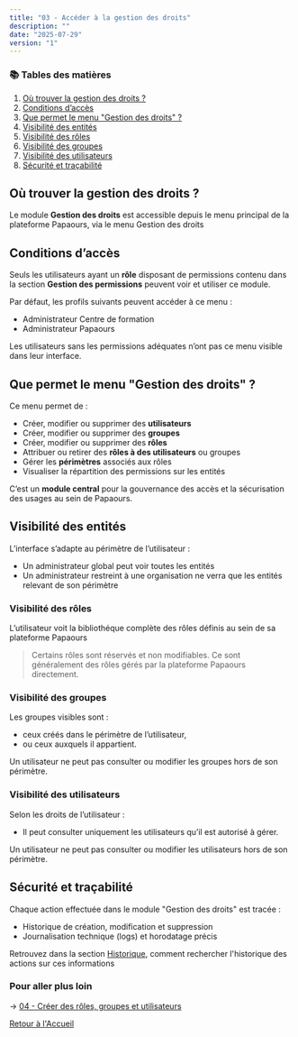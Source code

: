 ```yaml
---
title: "03 - Accéder à la gestion des droits"
description: ""
date: "2025-07-29"
version: "1"
---
```

### 📚 Tables des matières

1. [Où trouver la gestion des droits ?](#où-trouver-la-gestion-des-droits)  
2. [Conditions d’accès](#conditions-daccès)  
3. [Que permet le menu "Gestion des droits" ?](#que-permet-le-menu-gestion-des-droits)  
4. [Visibilité des entités](#visibilité-des-entités)  
5. [Visibilité des rôles](#visibilité-des-rôles)  
6. [Visibilité des groupes](#visibilité-des-groupes)  
7. [Visibilité des utilisateurs](#visibilité-des-utilisateurs)  
8. [Sécurité et traçabilité](#sécurité-et-traçabilité)

## Où trouver la gestion des droits ?

Le module **Gestion des droits** est accessible depuis le menu principal de la plateforme Papaours, via le menu Gestion des droits


## Conditions d’accès

Seuls les utilisateurs ayant un **rôle** disposant de permissions contenu dans la section **Gestion des permissions** peuvent voir et utiliser ce module.

Par défaut, les profils suivants peuvent accéder à ce menu :
- Administrateur Centre de formation
- Administrateur Papaours

Les utilisateurs sans les permissions adéquates n’ont pas ce menu visible dans leur interface.

## Que permet le menu "Gestion des droits" ?

Ce menu permet de :
- Créer, modifier ou supprimer des **utilisateurs**
- Créer, modifier ou supprimer des **groupes**
- Créer, modifier ou supprimer des **rôles**
- Attribuer ou retirer des **rôles à des utilisateurs** ou groupes
- Gérer les **périmètres** associés aux rôles
- Visualiser la répartition des permissions sur les entités

C’est un **module central** pour la gouvernance des accès et la sécurisation des usages au sein de Papaours.

## Visibilité des entités

L’interface s’adapte au périmètre de l’utilisateur :  
- Un administrateur global peut voir toutes les entités
- Un administrateur restreint à une organisation ne verra que les entités relevant de son périmètre

### Visibilité des rôles

L’utilisateur voit la bibliothéque complète des rôles définis au sein de sa plateforme Papaours
> Certains rôles sont réservés et non modifiables. Ce sont généralement des rôles gérés par la plateforme Papaours directement.

### Visibilité des groupes

Les groupes visibles sont :
- ceux créés dans le périmètre de l’utilisateur,
- ou ceux auxquels il appartient.

Un utilisateur ne peut pas consulter ou modifier les groupes hors de son périmètre.

### Visibilité des utilisateurs

Selon les droits de l’utilisateur :
- Il peut consulter uniquement les utilisateurs qu’il est autorisé à gérer. 

Un utilisateur ne peut pas consulter ou modifier les utilisateurs hors de son périmètre.


## Sécurité et traçabilité

Chaque action effectuée dans le module "Gestion des droits" est tracée :
- Historique de création, modification et suppression
- Journalisation technique (logs) et horodatage précis

Retrouvez dans la section [Historique](../historique/historique), comment rechercher l'historique des actions sur ces informations


### Pour aller plus loin
-> [04 - Créer des rôles, groupes et utilisateurs](04-creation-des-entites)
   
[Retour à l'Accueil](../accueil)


